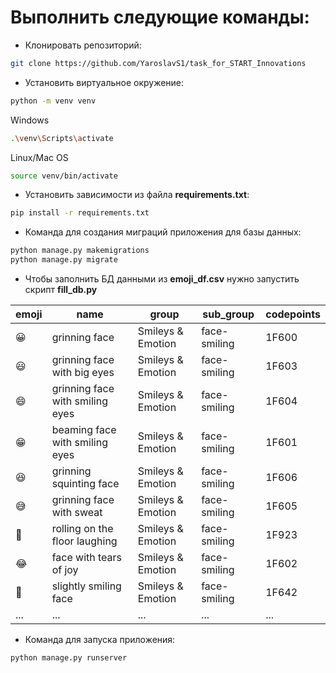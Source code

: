 # Выполнить следующие команды:
* Клонировать репозиторий:
```bash
git clone https://github.com/YaroslavS1/task_for_START_Innovations
```
* Установить виртуальное окружение:
```bash
python -m venv venv
```
Windows
```bash
.\venv\Scripts\activate
```
Linux/Mac OS
```bash
source venv/bin/activate
```
* Установить зависимости из файла **requirements.txt**:
```bash
pip install -r requirements.txt
```
* Команда для создания миграций приложения для базы данных:
```bash
python manage.py makemigrations
python manage.py migrate
```
* Чтобы заполнить БД данными из **emoji_df.csv** нужно запустить скрипт **fill_db.py**

emoji|name|group|sub_group|codepoints
--- | --- | --- | --- | ---
|😀|grinning face|Smileys & Emotion|face-smiling|1F600|
|😃|grinning face with big eyes|Smileys & Emotion|face-smiling|1F603|
|😄|grinning face with smiling eyes|Smileys & Emotion|face-smiling|1F604|
|😁|beaming face with smiling eyes|Smileys & Emotion|face-smiling|1F601|
|😆|grinning squinting face|Smileys & Emotion|face-smiling|1F606|
|😅|grinning face with sweat|Smileys & Emotion|face-smiling|1F605|
|🤣|rolling on the floor laughing|Smileys & Emotion|face-smiling|1F923|
|😂|face with tears of joy|Smileys & Emotion|face-smiling|1F602|
|🙂|slightly smiling face|Smileys & Emotion|face-smiling|1F642|
|...|...|...|...|...|

* Команда для запуска приложения:
```bash
python manage.py runserver
```